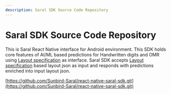 ```yaml
---
description: Saral SDK Source Code Repository
---
```


# Saral SDK Source Code Repository

This is Saral React Native interface for Android environment. This SDK holds core features of AI/ML based predictions for Handwritten digits and OMR using [Layout specification](../leran/specifications/layout-specification.md) as interface. Saral SDK accepts [Layout specification](../leran/specifications/layout-specification.md) based layout json as input and responds with predictions enriched into input layout json.

[https://github.com/Sunbird-Saral/react-native-saral-sdk.git](https://github.com/Sunbird-Saral/react-native-saral-sdk.git)
